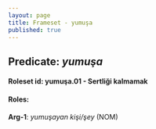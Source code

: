 ```yaml
---
layout: page
title: Frameset - yumuşa
published: true
---
```

<h2>Predicate: <i>yumuşa</i></h2>
<h4>Roleset id: yumuşa.01 - Sertliği kalmamak<br>
<h4>Roles:</h4>
<b>Arg-1</b>: <i>yumuşayan kişi/şey</i>  (NOM) <br>
